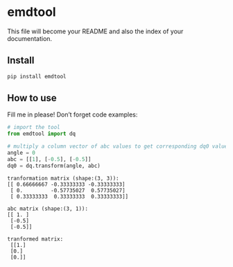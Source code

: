 emdtool
================

<!-- WARNING: THIS FILE WAS AUTOGENERATED! DO NOT EDIT! -->

This file will become your README and also the index of your
documentation.

## Install

``` sh
pip install emdtool
```

## How to use

Fill me in please! Don’t forget code examples:

``` python
# import the tool
from emdtool import dq
```

``` python
# multiply a column vector of abc values to get corresponding dq0 values
angle = 0
abc = [[1], [-0.5], [-0.5]]
dq0 = dq.transform(angle, abc)
```

    tranformation matrix (shape:(3, 3)): 
    [[ 0.66666667 -0.33333333 -0.33333333]
     [ 0.         -0.57735027  0.57735027]
     [ 0.33333333  0.33333333  0.33333333]]

    abc matrix (shape:(3, 1)): 
    [[ 1. ]
     [-0.5]
     [-0.5]]

    tranformed matrix: 
     [[1.]
     [0.]
     [0.]]
